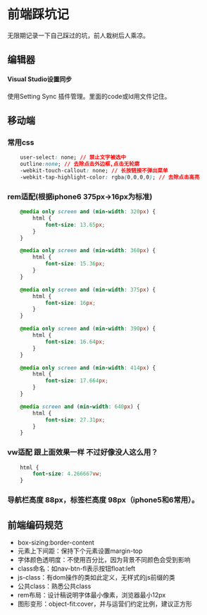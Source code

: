 # 前端踩坑记
无限期记录一下自己踩过的坑，前人栽树后人乘凉。

## 编辑器
#### Visual Studio设置同步
使用Setting Sync 插件管理。里面的code或Id用文件记住。

## 移动端
### 常用css
```css
    user-select: none; // 禁止文字被选中
    outline:none; // 去除点击外边框,点击无轮廓
    -webkit-touch-callout: none; // 长按链接不弹出菜单
    -webkit-tap-highlight-color: rgba(0,0,0,0); // 去除点击高亮
```
### rem适配(根据iphone6 375px->16px为标准)
```css
    @media only screen and (min-width: 320px) {
        html {
            font-size: 13.65px;
        }
    }

    @media only screen and (min-width: 360px) {
        html {
            font-size: 15.36px;
        }
    }

    @media only screen and (min-width: 375px) {
        html {
            font-size: 16px;
        }
    }

    @media only screen and (min-width: 390px) {
        html {
            font-size: 16.64px;
        }
    }

    @media only screen and (min-width: 414px) {
        html {
            font-size: 17.664px;
        }
    }

    @media screen and (min-width: 640px) {
        html {
            font-size: 27.31px;
        }
    }
```
### vw适配 跟上面效果一样 不过好像没人这么用？
```css
    html {
        font-size: 4.266667vw;
    }
```
### 导航栏高度 88px，标签栏高度 98px（iphone5和6常用）。

## 前端编码规范
* box-sizing:border-content
* 元素上下间距：保持下个元素设置margin-top
* 字体颜色透明度：不使用百分比，因为背景不同颜色会受到影响
* class命名：如nav-btn-fl表示按钮float:left
* js-class：有dom操作的类如此定义，无样式的js前缀的类
* 公共class：熟悉公共class
* rem布局：设计稿说明字体最小像素，浏览器最小12px
* 图形变形：object-fit:cover，并与运营们约定比例，建议正方形
